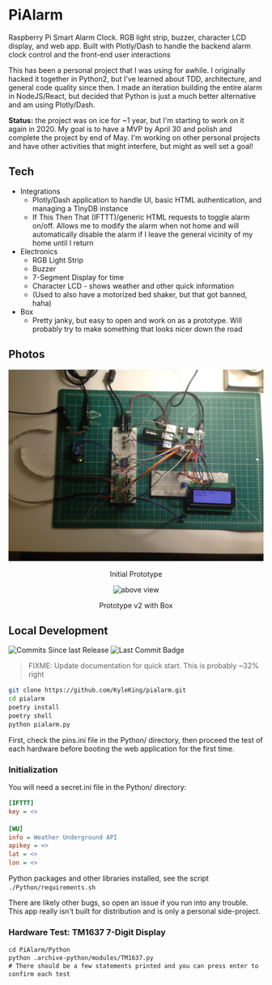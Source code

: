 # PiAlarm

Raspberry Pi Smart Alarm Clock. RGB light strip, buzzer, character LCD display, and web app. Built with Plotly/Dash to handle the backend alarm clock control and the front-end user interactions

This has been a personal project that I was using for awhile. I originally hacked it together in Python2, but I've learned about TDD, architecture, and general code quality since then. I made an iteration building the entire alarm in NodeJS/React, but decided that Python is just a much better alternative and am using Plotly/Dash.

**Status:** the project was on ice for ~1 year, but I'm starting to work on it again in 2020. My goal is to have a MVP by April 30 and polish and complete the project by end of May. I'm working on other personal projects and have other activities that might interfere, but might as well set a goal!

## Tech

- Integrations
  - Plotly/Dash application to handle UI, basic HTML authentication, and managing a TInyDB instance
  - If This Then That (IFTTT)/generic HTML requests to toggle alarm on/off. Allows me to modify the alarm when not home and will automatically disable the alarm if I leave the general vicinity of my home until I return
- Electronics
  - RGB Light Strip
  - Buzzer
  - 7-Segment Display for time
  - Character LCD - shows weather and other quick information
  - (Used to also have a motorized bed shaker, but that got banned, haha)
- Box
  - Pretty janky, but easy to open and work on as a prototype. Will probably try to make something that looks nicer down the road

## Photos

<p align="center">
  <img width="550" height=auto src="./.readme/prototype.jpg" alt="above view">
</p>
<p align="center">Initial Prototype</p>

<p align="center">
  <img width="550" height=auto src="./.readme/TODO: Photo of box" alt="above view">
</p>
<p align="center">Prototype v2 with Box</p>

## Local Development

![Commits Since last Release](https://img.shields.io/github/commits-since/KyleKing/pialarm/latest) ![Last Commit Badge](https://img.shields.io/github/last-commit/kyleking/pialarm)

> FIXME: Update documentation for quick start. This is probably ~32% right

```sh
git clone https://github.com/KyleKing/pialarm.git
cd pialarm
poetry install
poetry shell
python pialarm.py
```

First, check the pins.ini file in the Python/ directory, then proceed the test of each hardware before booting the web application for the first time.

### Initialization

You will need a secret.ini file in the Python/ directory:

```ini
[IFTTT]
key = <>

[WU]
info = Weather Underground API
apikey = <>
lat = <>
lon = <>
```

Python packages and other libraries installed, see the script `./Python/requirements.sh`

There are likely other bugs, so open an issue if you run into any trouble. This app really isn't built for distribution and is only a personal side-project.

### Hardware Test: TM1637 7-Digit Display

```
cd PiAlarm/Python
python .archive-python/modules/TM1637.py
# There should be a few statements printed and you can press enter to confirm each test
```
